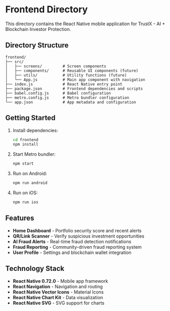 # Frontend Directory

This directory contains the React Native mobile application for TrustX - AI + Blockchain Investor Protection.

## Directory Structure

```
frontend/
├── src/
│   ├── screens/         # Screen components
│   ├── components/      # Reusable UI components (future)
│   ├── utils/           # Utility functions (future)
│   └── App.js           # Main app component with navigation
├── index.js             # React Native entry point
├── package.json         # Frontend dependencies and scripts
├── babel.config.js      # Babel configuration
├── metro.config.js      # Metro bundler configuration
└── app.json             # App metadata and configuration
```

## Getting Started

1. Install dependencies:
   ```bash
   cd frontend
   npm install
   ```

2. Start Metro bundler:
   ```bash
   npm start
   ```

3. Run on Android:
   ```bash
   npm run android
   ```

4. Run on iOS:
   ```bash
   npm run ios
   ```

## Features

- **Home Dashboard** - Portfolio security score and recent alerts
- **QR/Link Scanner** - Verify suspicious investment opportunities
- **AI Fraud Alerts** - Real-time fraud detection notifications
- **Fraud Reporting** - Community-driven fraud reporting system
- **User Profile** - Settings and blockchain wallet integration

## Technology Stack

- **React Native 0.72.0** - Mobile app framework
- **React Navigation** - Navigation and routing
- **React Native Vector Icons** - Material Icons
- **React Native Chart Kit** - Data visualization
- **React Native SVG** - SVG support for charts